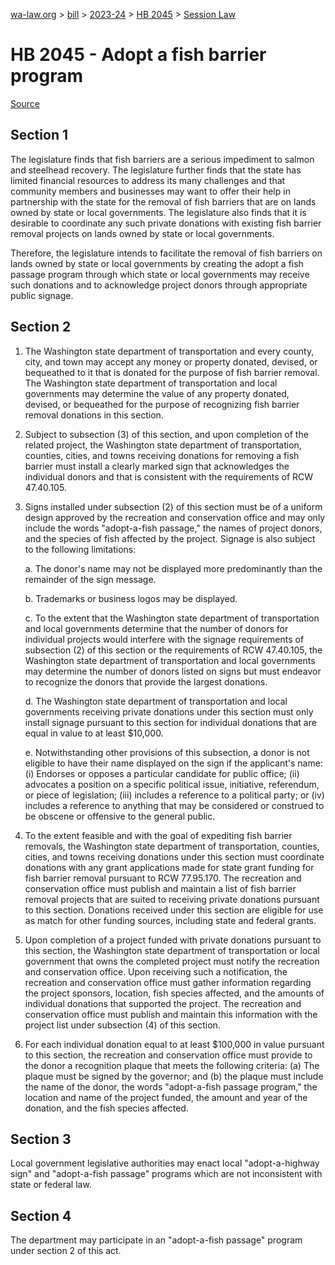 [wa-law.org](/) > [bill](/bill/) > [2023-24](/bill/2023-24/) > [HB 2045](/bill/2023-24/hb/2045/) > [Session Law](/bill/2023-24/hb/2045/S.SL/)

# HB 2045 - Adopt a fish barrier program

[Source](http://lawfilesext.leg.wa.gov/biennium/2023-24/Pdf/Bills/Session%20Laws/House/2045-S.SL.pdf)

## Section 1
The legislature finds that fish barriers are a serious impediment to salmon and steelhead recovery. The legislature further finds that the state has limited financial resources to address its many challenges and that community members and businesses may want to offer their help in partnership with the state for the removal of fish barriers that are on lands owned by state or local governments. The legislature also finds that it is desirable to coordinate any such private donations with existing fish barrier removal projects on lands owned by state or local governments.

Therefore, the legislature intends to facilitate the removal of fish barriers on lands owned by state or local governments by creating the adopt a fish passage program through which state or local governments may receive such donations and to acknowledge project donors through appropriate public signage.

## Section 2
1. The Washington state department of transportation and every county, city, and town may accept any money or property donated, devised, or bequeathed to it that is donated for the purpose of fish barrier removal. The Washington state department of transportation and local governments may determine the value of any property donated, devised, or bequeathed for the purpose of recognizing fish barrier removal donations in this section.

2. Subject to subsection (3) of this section, and upon completion of the related project, the Washington state department of transportation, counties, cities, and towns receiving donations for removing a fish barrier must install a clearly marked sign that acknowledges the individual donors and that is consistent with the requirements of RCW 47.40.105.

3. Signs installed under subsection (2) of this section must be of a uniform design approved by the recreation and conservation office and may only include the words "adopt-a-fish passage," the names of project donors, and the species of fish affected by the project. Signage is also subject to the following limitations:

    a. The donor's name may not be displayed more predominantly than the remainder of the sign message.

    b. Trademarks or business logos may be displayed.

    c. To the extent that the Washington state department of transportation and local governments determine that the number of donors for individual projects would interfere with the signage requirements of subsection (2) of this section or the requirements of RCW 47.40.105, the Washington state department of transportation and local governments may determine the number of donors listed on signs but must endeavor to recognize the donors that provide the largest donations.

    d. The Washington state department of transportation and local governments receiving private donations under this section must only install signage pursuant to this section for individual donations that are equal in value to at least $10,000.

    e. Notwithstanding other provisions of this subsection, a donor is not eligible to have their name displayed on the sign if the applicant's name: (i) Endorses or opposes a particular candidate for public office; (ii) advocates a position on a specific political issue, initiative, referendum, or piece of legislation; (iii) includes a reference to a political party; or (iv) includes a reference to anything that may be considered or construed to be obscene or offensive to the general public.

4. To the extent feasible and with the goal of expediting fish barrier removals, the Washington state department of transportation, counties, cities, and towns receiving donations under this section must coordinate donations with any grant applications made for state grant funding for fish barrier removal pursuant to RCW 77.95.170. The recreation and conservation office must publish and maintain a list of fish barrier removal projects that are suited to receiving private donations pursuant to this section. Donations received under this section are eligible for use as match for other funding sources, including state and federal grants.

5. Upon completion of a project funded with private donations pursuant to this section, the Washington state department of transportation or local government that owns the completed project must notify the recreation and conservation office. Upon receiving such a notification, the recreation and conservation office must gather information regarding the project sponsors, location, fish species affected, and the amounts of individual donations that supported the project. The recreation and conservation office must publish and maintain this information with the project list under subsection (4) of this section.

6. For each individual donation equal to at least $100,000 in value pursuant to this section, the recreation and conservation office must provide to the donor a recognition plaque that meets the following criteria: (a) The plaque must be signed by the governor; and (b) the plaque must include the name of the donor, the words "adopt-a-fish passage program," the location and name of the project funded, the amount and year of the donation, and the fish species affected.

## Section 3
Local government legislative authorities may enact local "adopt-a-highway sign" and "adopt-a-fish passage" programs which are not inconsistent with state or federal law.

## Section 4
The department may participate in an "adopt-a-fish passage" program under section 2 of this act.
